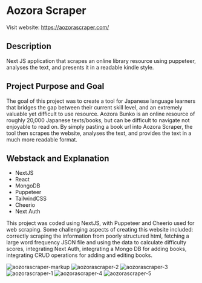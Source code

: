 <h1>Aozora Scraper</h1>

Visit website: https://aozorascraper.com/

<h2>Description</h2>
Next JS application that scrapes an online library resource using puppeteer, analyses the text, and presents it in a readable kindle style.

<h2>Project Purpose and Goal</h2>
The goal of this project was to create a tool for Japanese language learners that bridges the gap between their current skill level, and an extremely valuable yet difficult to use resource. Aozora Bunko is an online resource of roughly 20,000 Japanese texts/books, but can be difficult to navigate not enjoyable to read on. By simply pasting a book url into Aozora Scraper, the tool then scrapes the website, analyses the text, and provides the text in a much more readable format.

<h2>Webstack and Explanation</h2>
<ul>
  <li>NextJS</li>
  <li>React</li>
  <li>MongoDB</li>
  <li>Puppeteer</li>
  <li>TailwindCSS</li>
  <li>Cheerio</li>
  <li>Next Auth</li>
</ul>

This project was coded using NextJS, with Puppeteer and Cheerio used for web scraping. Some challenging aspects of creating this website included: correctly scraping the information from poorly structured html, fetching a large word frequency JSON file and using the data to calculate difficulty scores, integrating Next Auth, integrating a Mongo DB for adding books, integrating CRUD operations for adding and editing books.
<p/>
  
![aozorascraper-markup](https://github.com/thecodingrunner/aozora-scraper/assets/22331070/4618d160-4ae8-45a2-b3fb-7adeb019ed65)
![aozorascraper-2](https://github.com/thecodingrunner/aozora-scraper/assets/22331070/42b1caa3-93ca-4eeb-a2b4-c8d4b92bd2af)
![aozorascraper-3](https://github.com/thecodingrunner/aozora-scraper/assets/22331070/5c227dbe-f94a-4461-bb09-a5de5c77551f)
![aozorascraper-1](https://github.com/thecodingrunner/aozora-scraper/assets/22331070/3eb47a08-1cd5-4aa3-af05-4972e8077cf8)
![aozorascraper-4](https://github.com/thecodingrunner/aozora-scraper/assets/22331070/21891a79-99dd-426d-b04d-924f63f6fc3a)
![aozorascraper-5](https://github.com/thecodingrunner/aozora-scraper/assets/22331070/993540ee-60cd-4553-9e96-16cc9e3df60f)
